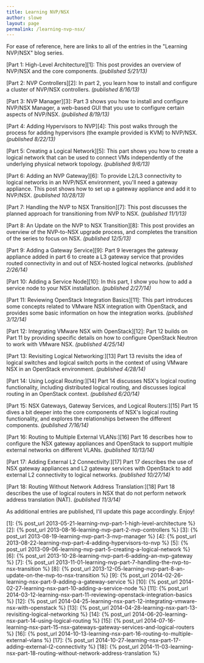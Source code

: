 ```yaml
---
title: Learning NVP/NSX
author: slowe
layout: page
permalink: /learning-nvp-nsx/
---
```


For ease of reference, here are links to all of the entries in the "Learning NVP/NSX" blog series.

[Part 1: High-Level Architecture][1]: This post provides an overview of NVP/NSX and the core components. *(published 5/21/13)*

[Part 2: NVP Controllers][2]: In part 2, you learn how to install and configure a cluster of NVP/NSX controllers. *(published 8/16/13)*

[Part 3: NVP Manager][3]: Part 3 shows you how to install and configure NVP/NSX Manager, a web-based GUI that you use to configure certain aspects of NVP/NSX. *(published 8/19/13)*

[Part 4: Adding Hypervisors to NVP][4]: This post walks through the process for adding hypervisors (the example provided is KVM) to NVP/NSX. *(published 8/22/13)*

[Part 5: Creating a Logical Network][5]: This part shows you how to create a logical network that can be used to connect VMs independently of the underlying physical network topology. *(published 9/6/13)*

[Part 6: Adding an NVP Gateway][6]: To provide L2/L3 connectivity to logical networks in an NVP/NSX environment, you'll need a gateway appliance. This post shows how to set up a gateway appliance and add it to NVP/NSX. *(published 10/28/13)*

[Part 7: Handling the NVP to NSX Transition][7]: This post discusses the planned approach for transitioning from NVP to NSX. *(published 11/1/13)*

[Part 8: An Update on the NVP to NSX Transition][8]: This post provides an overview of the NVP-to-NSX upgrade process, and completes the transition of the series to focus on NSX. *(published 12/5/13)*

[Part 9: Adding a Gateway Service][9]: Part 9 leverages the gateway appliance added in part 6 to create a L3 gateway service that provides routed connectivity in and out of NSX-hosted logical networks. *(published 2/26/14)*

[Part 10: Adding a Service Node][10]: In this part, I show you how to add a service node to your NSX installation. *(published 2/27/14)*

[Part 11: Reviewing OpenStack Integration Basics][11]: This part introduces some concepts related to VMware NSX integration with OpenStack, and provides some basic information on how the integration works. *(published 3/12/14)*

[Part 12: Integrating VMware NSX with OpenStack][12]: Part 12 builds on Part 11 by providing specific details on how to configure OpenStack Neutron to work with VMware NSX. *(published 4/25/14)*

[Part 13: Revisiting Logical Networking:][13] Part 13 revisits the idea of logical switches and logical switch ports in the context of using VMware NSX in an OpenStack environment. *(published 4/28/14)*

[Part 14: Using Logical Routing:][14] Part 14 discusses NSX's logical routing functionality, including distributed logical routing, and discusses logical routing in an OpenStack context. *(published 6/20/14)*

[Part 15: NSX Gateways, Gateway Services, and Logical Routers:][15] Part 15 dives a bit deeper into the core components of NSX's logical routing functionality, and explores the relationships between the different components. *(published 7/16/14)*

[Part 16: Routing to Multiple External VLANs:][16] Part 16 describes how to configure the NSX gateway appliances and OpenStack to support multiple external networks on different VLANs. *(published 10/13/14)*

[Part 17: Adding External L2 Connectivity:][17] Part 17 describes the use of NSX gateway appliances and L2 gateway services with OpenStack to add external L2 connectivity to logical networks. *(published 10/27/14)*

[Part 18: Routing Without Network Address Translation:][18] Part 18 describes the use of logical routers in NSX that do not perform network address translation (NAT). *(published 11/3/14)*

As additional entries are published, I'll update this page accordingly. Enjoy!

[1]: {% post_url 2013-05-21-learning-nvp-part-1-high-level-architecture %}
[2]: {% post_url 2013-08-16-learning-nvp-part-2-nvp-controllers %}
[3]: {% post_url 2013-08-19-learning-nvp-part-3-nvp-manager %}
[4]: {% post_url 2013-08-22-learning-nvp-part-4-adding-hypervisors-to-nvp %}
[5]: {% post_url 2013-09-06-learning-nvp-part-5-creating-a-logical-network %}
[6]: {% post_url 2013-10-28-learning-nvp-part-6-adding-an-nvp-gateway %}
[7]: {% post_url 2013-11-01-learning-nvp-part-7-handling-the-nvp-to-nsx-transition %}
[8]: {% post_url 2013-12-05-learning-nvp-part-8-an-update-on-the-nvp-to-nsx-transition %}
[9]: {% post_url 2014-02-26-learning-nsx-part-9-adding-a-gateway-service %}
[10]: {% post_url 2014-02-27-learning-nsx-part-10-adding-a-service-node %}
[11]: {% post_url 2014-03-12-learning-nsx-part-11-reviewing-openstack-integration-basics %}
[12]: {% post_url 2014-04-25-learning-nsx-part-12-integrating-vmware-nsx-with-openstack %}
[13]: {% post_url 2014-04-28-learning-nsx-part-13-revisiting-logical-networking %}
[14]: {% post_url 2014-06-20-learning-nsx-part-14-using-logical-routing %}
[15]: {% post_url 2014-07-16-learning-nsx-part-15-nsx-gateways-gateway-services-and-logical-routers %}
[16]: {% post_url 2014-10-13-learning-nsx-part-16-routing-to-multiple-external-vlans %}
[17]: {% post_url 2014-10-27-learning-nsx-part-17-adding-external-l2-connectivity %}
[18]: {% post_url 2014-11-03-learning-nsx-part-18-routing-without-network-address-translation %}
